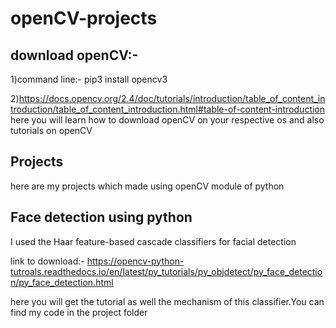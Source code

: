 # openCV-projects
## download openCV:- 

1)command line:- pip3 install opencv3

2)https://docs.opencv.org/2.4/doc/tutorials/introduction/table_of_content_introduction/table_of_content_introduction.html#table-of-content-introduction
here you will learn how to download openCV on your respective os and also tutorials on openCV

## Projects
here are my projects which made using openCV module of python

## Face detection using python
I used the Haar feature-based cascade classifiers for facial detection


link to download:- https://opencv-python-tutroals.readthedocs.io/en/latest/py_tutorials/py_objdetect/py_face_detection/py_face_detection.html


here you will get the tutorial as well the mechanism of this classifier.You can find my code in the project folder

